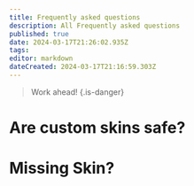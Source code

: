 ```yaml
---
title: Frequently asked questions
description: All Frequently asked questions
published: true
date: 2024-03-17T21:26:02.935Z
tags: 
editor: markdown
dateCreated: 2024-03-17T21:16:59.303Z
---
```


> Work ahead!
{.is-danger}

# Are custom skins safe?

# Missing Skin?
